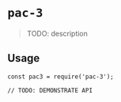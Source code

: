 # `pac-3`

> TODO: description

## Usage

```
const pac3 = require('pac-3');

// TODO: DEMONSTRATE API
```
